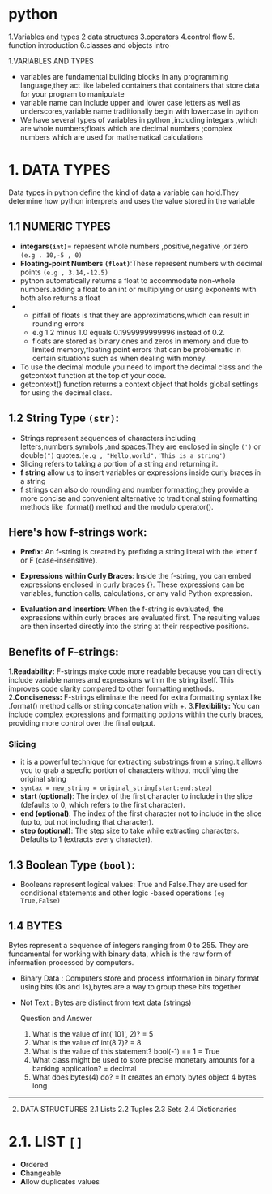 # python 

1.Variables and types
2 data structures
3.operators
4.control flow
5. function introduction
6.classes and objects intro

1.VARIABLES AND TYPES
* variables are fundamental building blocks in any programming language,they act like labeled containers that containers that store data for your program to manipulate
* variable name can include upper and lower case letters as well as underscores,variable name traditionally begin with lowercase in python
* We have several types of variables in python ,including integars ,which are whole numbers;floats which are decimal numbers ;complex numbers which are used for mathematical calculations

# 1. DATA TYPES
Data types in python define the kind of data a variable can hold.They determine how python interprets and uses the value stored in the variable

## 1.1 NUMERIC TYPES
* **integars`(int)`**= represent whole numbers ,positive,negative ,or zero `(e.g . 10,-5 , 0)`
* **Floating-point Numbers `(float)`**:These represent numbers with decimal points `(e.g , 3.14,-12.5)`
* python automatically returns a float to accommodate non-whole numbers.adding a float to an int or multiplying or using exponents with both also returns a float
* - pitfall of floats is that they are approximations,which can result in rounding errors
  - e.g 1.2 minus 1.0 equals 0.1999999999996 instead of 0.2.
  - floats are stored as binary ones and zeros in memory and due to limited memory,floating point errors that can be problematic in certain situations such as when dealing with money.
* To use the decimal module you need to import the decimal class and the getcontext function at the top of your code.
* getcontext() function returns a context object that holds global settings for using the decimal class.

## 1.2 String Type `(str)`:
* Strings represent sequences of characters including letters,numbers,symbols ,and spaces.They are enclosed in single `(')` or double`(")` quotes.`(e.g , "Hello,world",'This is a string')`
* Slicing refers to taking a portion of a string and returning it.
* **f string** allow us to insert variables or expressions inside curly braces in a string
* f strings can also do rounding and number formatting,they provide a more concise and convenient alternative to traditional string formatting methods like .format() method and the modulo operator().
## Here's how f-strings work:

* **Prefix**:  An f-string is created by prefixing a string literal with the letter f or F (case-insensitive).

* **Expressions within Curly Braces**:  Inside the f-string, you can embed expressions enclosed in curly braces {}. These expressions can be variables, function calls, calculations, or any valid Python expression.

* **Evaluation and Insertion**:  When the f-string is evaluated, the expressions within curly braces are evaluated first. The resulting values are then inserted directly into the string at their respective positions.

## Benefits of F-strings:

1.**Readability:** F-strings make code more readable because you can directly include variable names and expressions within the string itself. This improves code clarity compared to other formatting methods.
2.**Conciseness:** F-strings eliminate the need for extra formatting syntax like .format() method calls or string concatenation with +.
3.**Flexibility:** You can include complex expressions and formatting options within the curly braces, providing more control over the final output.

### Slicing
* it is a powerful technique for extracting substrings from a string.it allows you to grab a specfic portion of characters without modifying the original string
* `syntax = new_string = original_string[start:end:step]`
* **start (optional)**: The index of the first character to include in the slice (defaults to 0, which refers to the first character).
* **end (optional)**: The index of the first character not to include in the slice (up to, but not including that character).
* **step (optional)**: The step size to take while extracting characters. Defaults to 1 (extracts every character).


## 1.3 Boolean Type `(bool)`:
* Booleans represent logical values: True and False.They are used for conditional statements and other logic -based operations `(eg True,False)`

## 1.4 BYTES
Bytes represent a sequence of integers ranging from 0 to 255. They are fundamental for working with binary data, which is the raw form of information processed by computers.
* Binary Data : Computers store and process information in binary format using bits (0s and 1s),bytes are a way to group these bits together
* Not Text : Bytes are distinct from text data (strings)

  Question and Answer
  1. What is the value of int('101', 2)? = 5
  2. What is the value of int(8.7)? = 8
  3. What is the value of this statement? bool(-1) == 1 = True
  4. What class might be used to store precise monetary amounts for a banking application? = decimal
  5. What does bytes(4) do? = It creates an empty bytes object 4 bytes long

---

2. DATA STRUCTURES
   2.1 Lists
   2.2 Tuples
   2.3 Sets
   2.4 Dictionaries

# 2.1. LIST `[]` 
* **O**rdered
* **C**hangeable
* **A**llow duplicates values 





